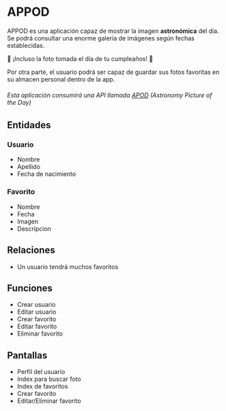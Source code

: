 # APPOD

APPOD es una aplicación capaz de mostrar la imagen **astronómica** del día. Se podrá consultar una enorme galería de imágenes según fechas establecidas.

 🎂 ¡Incluso la foto tomada el día de tu cumpleaños! 🎂

Por otra parte, el usuario podrá ser capaz de guardar sus fotos favoritas en su almacen personal dentro de la app.

###### Esta aplicación consumirá una API llamada  [APOD](https://apod.nasa.gov/apod/astropix.html) (Astronomy Picture of the Day)

## Entidades

### Usuario

- Nombre
- Apellido
- Fecha de nacimiento

### Favorito

- Nombre
- Fecha
- Imagen
- Descripcion

## Relaciones

- Un usuario tendrá muchos favoritos

## Funciones

- Crear usuario
- Editar usuario
- Crear favorito
- Editar favorito
- Eliminar favorito

## Pantallas

- Perfil del usuario
- Index para buscar foto
- Index de favoritos
- Crear favorito
- Editar/Eliminar favorito
